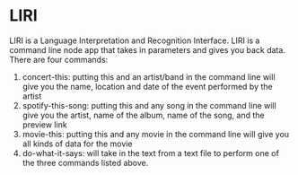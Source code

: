 # LIRI
LIRI is a Language Interpretation and Recognition Interface. LIRI is a command line node app that takes in parameters and gives you back data.
There are four commands:
1. concert-this: 
  putting this and an artist/band in the command line will give you the name, location and date of the event performed by the artist
2. spotify-this-song: 
  putting this and any song in the command line will give you the artist, name of the album, name of the song, and the preview link
3. movie-this: 
  putting this and any movie in the command line will give you all kinds of data for the movie
4. do-what-it-says:
  will take in the text from a text file to perform one of the three commands listed above.
